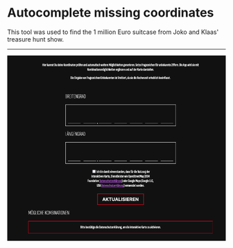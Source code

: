 # Autocomplete missing coordinates

This tool was used to find the 1 million Euro suitcase from Joko and Klaas' treasure hunt show.

---

![Drag Racing](Screenshot.png)
